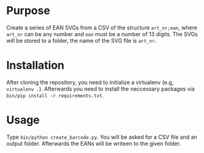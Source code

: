 # Purpose

Create a series of EAN SVGs from a CSV of the structure
`art_nr;ean`, where `art_nr` can be any number and `ean`
must be a number of 13 digits. The SVGs will be stored
to a folder, the name of the SVG file is `art_nr`.

# Installation

After cloning the repository, you need to initialize a
virtualenv (e.g, `virtualenv .`). Afterwards you need
to install the neccessary packages via 
`bin/pip install -r requirements.txt`.

# Usage

Type `bin/python create_barcode.py`. You will be asked
for a CSV file and an output folder. Afterwards the EANs
will be writeen to the given folder.

